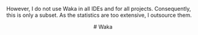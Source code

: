 However, I do not use Waka in all IDEs and for all projects. Consequently, this is only a subset. As the statistics are too extensive, I outsource them.
<div align="center">
# Waka 
<!--START_SECTION:waka-->
<!--END_SECTION:waka-->
</div>